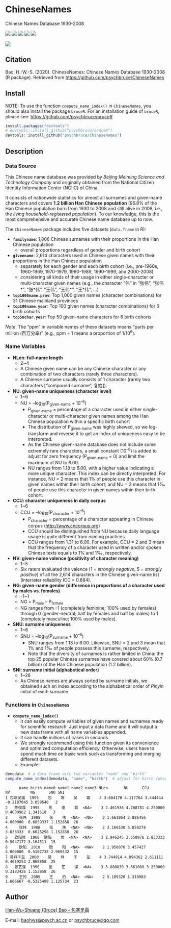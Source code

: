 # ChineseNames

Chinese Names Database 1930-2008

![](https://img.shields.io/badge/R-package-success)
![](https://img.shields.io/badge/Version-0.3.0-success)
![](https://img.shields.io/github/license/psychbruce/ChineseNames?label=License&color=success)
[![](https://img.shields.io/badge/lifecycle-maturing-blue.svg)](https://www.tidyverse.org/lifecycle/#maturing)
[![](https://img.shields.io/github/stars/psychbruce/ChineseNames?style=social)](https://github.com/psychbruce/ChineseNames/stargazers)

[![](https://img.shields.io/badge/Follow%20me%20on-Zhihu-blue)](https://www.zhihu.com/people/psychbruce/ "Personal profile on Zhihu.com")


## Citation
Bao, H.-W.-S. (2020). ChineseNames: Chinese Names Database 1930-2008 (R package). Retrieved from https://github.com/psychbruce/ChineseNames


## Install
NOTE: To use the function `compute_name_index()` in `ChineseNames`, you should also install the package `bruceR`. For an installation guide of `bruceR`, please see: https://github.com/psychbruce/bruceR
```r
install.packages("devtools")
# devtools::install_github("psychbruce/bruceR")
devtools::install_github("psychbruce/ChineseNames")
```


## Description
### Data Source
This Chinese name database was provided by *Beijing Meiming Science and Technology Company* and originally obtained from the National Citizen Identity Information Center (NCIIC) of China.

It consists of nationwide statistics for almost all surnames and given-name characters and covers **1.2 billion Han Chinese population** (96.8% of the Han Chinese population born from 1930 to 2008 and still alive in 2008, i.e., the *living household-registered population*). To our knowledge, this is the most comprehensive and accurate Chinese name database up to now.

The `ChineseNames` package includes five datasets (`data.frame` in R):
- **`familyname`**: 1,806 Chinese surnames with their proportions in the Han Chinese population
  + overall proportions regardless of gender and birth cohort
- **`givenname`**: 2,614 characters used in Chinese given names with their proportions in the Han Chinese population
  + separately for each gender and each birth cohort (i.e., pre-1960s, 1960-1969, 1970-1979, 1980-1989, 1990-1999, and 2000-2008)
  + considering all kinds of their usage in either single-character or multi-character given names (e.g., the character “伟” in “张伟”, “张伟\*”, “张\*伟”, “王伟”, “王伟\*”, “王\*伟”, …)
- **`top1000name.prov`**: Top 1,000 given names (character combinations) for 31 Chinese mainland provinces
- **`top100name.year`**: Top 100 given names (character combinations) for 6 birth cohorts
- **`top50char.year`**: Top 50 given-name characters for 6 birth cohorts

*Note*. The “ppm” in variable names of these datasets means “parts per million (百万分率)” (e.g., ppm = 1 means a proportion of 1/10<sup>6</sup>).


### Name Variables
- **NLen: full-name length**
  + 2~4
  + A Chinese given name can be any Chinese character or any combination of two characters (rarely three characters).
  + A Chinese surname usually consists of 1 character (rarely two characters [“compound surname”, 复姓]).
- **NU: given-name uniqueness (character level)**
  + 1~6
  + NU = –log<sub>10</sub>(P<sub>given-name</sub> + 10<sup>–6</sup>)
    + P<sub>given-name</sub> = percentage of a character used in either single-character or multi-character given names among the Han Chinese population within a specific birth cohort
    + The distribution of P<sub>given-name</sub> was highly skewed, so we log-transform and reverse it to get an index of uniqueness easy to be interpreted.
    + As the Chinese given-name database does not include some extremely rare characters, a small constant (10<sup>–6</sup>) is added to adjust for zero frequency (P<sub>given-name</sub> = 0) and limit the maximum of NU to 6.00.
    + NU ranges from 1.18 to 6.00, with a higher value indicating a more unique character. This index can be directly interpreted. For instance, NU = 2 means that 1% of people use this character in given names within their birth cohort; and NU = 3 means that 1‰ of people use this character in given names within their birth cohort.
- **CCU: character uniqueness in daily corpus**
  + 1~6
  + CCU = –log<sub>10</sub>(P<sub>character</sub> + 10<sup>–6</sup>)
    + P<sub>character</sub> = percentage of a character appearing in Chinese corpus (http://www.cncorpus.org)
    + CCU should be distinguished from NU because daily language usage is quite different from naming practices.
    + CCU ranges from 1.31 to 6.00. For example, CCU = 2 and 3 mean that the frequency of a character used in written and/or spoken Chinese texts equals to 1% and 1‰, respectively.
- **NV: given-name valence (positivity of character meaning)**
  + 1~5
  + Six raters evaluated the valence (1 = *strongly negative*, 5 = *strongly positive*) of all the 2,614 characters in the Chinese given-name list (interrater reliability ICC = 0.884).
- **NG: given-name gender (difference in proportions of a character used by males vs. females)**
  + -1~1
  + NG = P<sub>male</sub> – P<sub>female</sub>
  + NG ranges from –1 (completely feminine; 100% used by females) through 0 (gender-neutral; half by females and half by males) to 1 (completely masculine; 100% used by males).
- **SNU: surname uniqueness**
  + 1~6
  + SNU = –log<sub>10</sub>(P<sub>surname</sub> + 10<sup>–6</sup>)
    + SNU ranges from 1.13 to 6.00. Likewise, SNU = 2 and 3 mean that 1% and 1‰ of people possess this surname, respectively.
    + Note that the diversity of surnames is rather limited in China: the top 25 popular Chinese surnames have covered about 60% (0.7 billion) of the Han Chinese population (1.2 billion).
- **SNI: surname initial (alphabetical order)**
  + 1~26
  + As Chinese names are always sorted by surname initials, we obtained such an index according to the alphabetical order of *Pinyin* initial of each surname.


### Functions in `ChineseNames`
- **`compute_name_index()`**
  + It can easily compute variables of given names and surnames ready for scientific research. Just input a data frame and it will output a new data frame with all name variables appended.
  + It can handle millions of cases in seconds.
  + We strongly recommend using this function given its convenience and optimized computation efficiency. Otherwise, users have to spend much time on basic work such as transforming and merging different datasets.
  + Example:
```r
demodata  # a data frame with two variables "name" and "birth"
compute_name_index(demodata, "name", "birth")  # adjust for birth cohort
```
```
      name birth name0 name1 name2 name3 NLen       NU      CCU       NV         NG      SNU SNI
1 包寒吴霜  1995    包    寒    吴    霜    4 3.604170 4.117764 3.444444 -0.2187045 3.059540   2
2   陈俊霖  1995    陈    俊    霖  <NA>    3 2.461936 4.768781 4.250000  0.4080962 1.341518   3
3     张伟  1985    张    伟  <NA>  <NA>    2 1.661054 3.886456 4.000000  0.6859337 1.152858  26
4     张炜  1988    张    炜  <NA>  <NA>    2 3.166530 5.858278 3.833333  0.6025298 1.152858  26
5   欧阳修  1968  欧阳    修  <NA>  <NA>    3 2.946245 3.550976 2.833333  0.5047172 3.164511  15
6     欧阳  2010    欧    阳  <NA>  <NA>    2 1.950870 3.457427 4.000000  0.5102738 2.969432  15
7 易烊千玺  2000    易    烊    千    玺    4 3.744914 4.894362 2.611111  0.4619253 2.868858  25
8   张艺谋  1950    张    艺    谋  <NA>    3 3.880830 3.661088 3.250000  0.3183426 1.152858  26
9     王的  2005    王    的  <NA>  <NA>    2 5.189320 1.310983 1.666667 -0.5325489 1.125734  23
```


## Author
[Han-Wu-Shuang (Bruce) Bao - 包寒吴霜](https://www.zhihu.com/people/psychbruce/ "Personal profile on Zhihu.com")

E-mail: baohws@psych.ac.cn or psychbruce@qq.com
